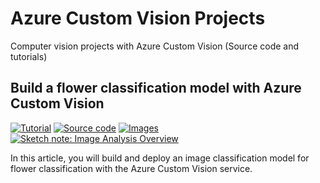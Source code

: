 # Azure Custom Vision Projects

Computer vision projects with Azure Custom Vision (Source code and tutorials)

## Build a flower classification model with Azure Custom Vision
<p>
  <a href="#" target="_blank"><img src="https://img.shields.io/badge/Instructions-informational?style=for-the-badge" alt="Tutorial"></a>
  <a href="/flower-classification/app.py" target="_blank"><img src="https://img.shields.io/badge/Python App-critical?style=for-the-badge" alt="Source code"></a>
  <a href="/flower-classification/images" target="_blank"><img src="https://img.shields.io/badge/Images-yellow?style=for-the-badge" alt="Images"></a>
  <a href="https://github.com/sfoteini/sketchnotes/blob/main/custom-vision.jpg?raw=true" target="_blank"><img src="https://img.shields.io/badge/Sketch note-yellowgreen?style=for-the-badge" alt="Sketch note: Image Analysis Overview"></a>
</p>

In this article, you will build and deploy an image classification model for flower classification with the Azure Custom Vision service.

<br>
